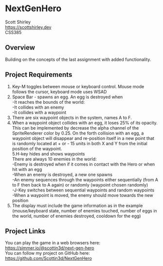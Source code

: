 # NextGenHero
Scott Shirley  
https://scottshirley.dev  
CSS385  

## Overview
Building on the concepts of the last assignment with added functionality.  

## Project Requirements  
1. Key-M toggles between mouse or keyboard control. Mouse mode follows the cursor, keyboard mode uses WSAD  
2. Space Bar - spawns an egg. An egg is destroyed when  
-It reaches the bounds of the world:  
-It collides with an enemy  
-It collides with a waypoint  
3. There are six waypoint objects in the system, names A to F.  
4. When a waypoint object collides with an egg, it loses 25% of its opacity.   
This can be implemented by decrease the alpha channel of the SpriteRenderer color by 0.25. 
On the forth collision with an egg, a waypoint object will disappear and re-position itself in a new point that is randomly located at + or - 15 units in both X and Y from the initial position of the waypoint.  
5.H-key hides and shows waypoints  
There are always 10 enemies in the world:  
-Enemy is destroyed when if it comes in contact with the Hero or when hit with an egg  
-When an enemy is destroyed, a new one spawns  
-An enemy sequences through the waypoints either sequentially (from A to F then back to A again) or randomly (waypoint chosen randomly)  
-J-Key switches between sequential waypoints and random waypoints  
-When a waypoint is moved, the enemy should move towards the new position  
7. The display must include the game information as in the example (mouse/keyboard state, number of enemies touched, number of eggs in the world, number of enemies destroyed, cooldown for the egg)  
## Project Links
You can play the game in a web browsers here: https://simmer.io/@scottin3d/next-gen-hero  
You can follow my project on GitHub here: https://github.com/Scottin3d/NextGenHero  